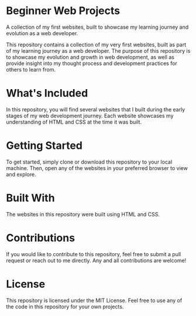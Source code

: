 # Beginner Web Projects

A collection of my first websites, built to showcase my learning journey and evolution as a web developer.

This repository contains a collection of my very first websites, built as part of my learning journey as a web developer. The purpose of this repository is to showcase my evolution and growth in web development, as well as provide insight into my thought process and development practices for others to learn from.

# What's Included

In this repository, you will find several websites that I built during the early stages of my web development journey. Each website showcases my understanding of HTML and CSS at the time it was built.

# Getting Started

To get started, simply clone or download this repository to your local machine. Then, open any of the websites in your preferred browser to view and explore.

# Built With

The websites in this repository were built using HTML and CSS.

# Contributions

If you would like to contribute to this repository, feel free to submit a pull request or reach out to me directly. Any and all contributions are welcome!

# License

This repository is licensed under the MIT License. Feel free to use any of the code in this repository for your own projects.
